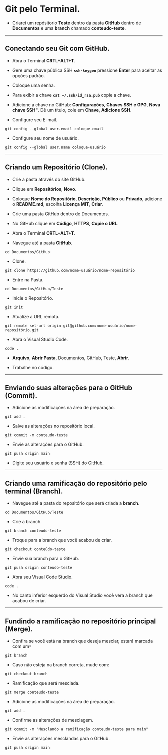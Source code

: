 # Git pelo Terminal.
* Criarei um repósitorio **Teste** dentro da pasta **GitHub** dentro de **Documentos** e uma **branch** chamado **conteudo-teste**.

---
## Conectando seu Git com GitHub.
* Abra o Terminal **CRTL+ALT+T**.

* Gere uma chave pública SSH **`ssh-keygen`** pressione **Enter** para aceitar as opções padrão.

* Coloque uma senha.

* Para exibir a chave **`cat ~/.ssh/id_rsa.pub`** copie a chave.

* Adicione a chave no GitHub: **Configurações**, **Chaves SSH e GPG**, **Nova chave SSH"**. Dê um título, cole em **Chave**, **Adicione SSH**.

* Configure seu E-mail.
  
`git config --global user.email coloque-email`

* Configure seu nome de usuário.
  
`git config --global user.name coloque-usuário`

---
## Criando um Repositório (Clone).
* Crie a pasta através do site GitHub.

* Clique em **Repositórios**, **Novo**.

* Coloque **Nome do Repositório**, **Descrição**, **Público** ou **Privado**, adicione o **README.md**, escolha **Licença MIT**, **Criar**.

* Crie uma pasta GitHub dentro de Documentos.

* No GitHub clique em **Código**, **HTTPS**, **Copie o URL**.

* Abra o Terminal **CRTL+ALT+T**.

* Navegue até a pasta **GitHub**.

`cd Documentos/GitHub`

* Clone.

`git clone https://github.com/nome-usuário/nome-repositório`

* Entre na Pasta.

`cd Documentos/GitHub/Teste`

* Inicie o Repositório.

 `git init`

* Atualize a URL remota.

`git remote set-url origin git@github.com:nome-usuário/nome-repositório.git`

* Abra o Visual Studio Code.
  
`code .`

* **Arquivo**, **Abrir Pasta**, Documentos, GitHub, Teste, **Abrir**.

* Trabalhe no código.

---
## Enviando suas alterações para o GitHub (Commit).
* Adicione as modificações na área de preparação.

`git add .`

* Salve as alterações no repositório local.

`git commit -m conteudo-teste`

* Envie as alterações para o GitHub.

`git push origin main`

* Digite seu usuário e senha (SSH) do GitHub.

---
## Criando uma ramificação do repositório pelo terminal (Branch).
* Navegue até a pasta do repositório que será criada a **branch**.

`cd Documentos/GitHub/Teste`

* Crie a branch.

`git branch conteudo-teste`

* Troque para a branch que você acabou de criar.

`git checkout conteúdo-teste`

* Envie sua branch para o GitHub.

`git push origin conteudo-teste`

* Abra seu Visual Code Studio.

`code .`

* No canto inferior esquerdo do Visual Studio você vera a branch que acabou de criar.

---
## Fundindo a ramificação no repositório principal (Merge).
* Confira se você está na branch que deseja mesclar, estará marcada com um`*`
  
`git branch`

* Caso não esteja na branch correta, mude com:
   
`git checkout branch`

* Ramificação que será mesclada.
   
`git merge conteudo-teste`

* Adicione as modificações na área de preparação.
  
`git add .`

* Confirme as alterações de mesclagem.

`git commit -m "Mesclando a ramificação conteudo-teste para main"`

* Envie as alterações mesclandas para o GitHub.
  
`git push origin main`

